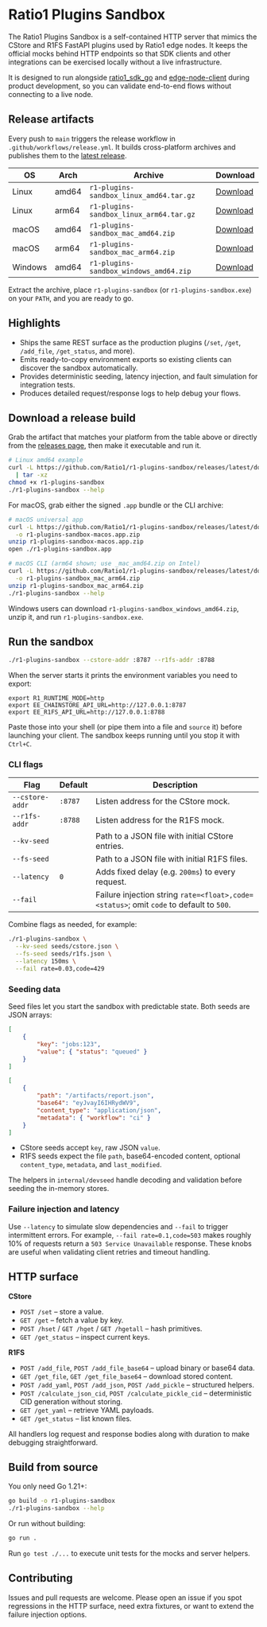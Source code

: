 # Ratio1 Plugins Sandbox

The Ratio1 Plugins Sandbox is a self-contained HTTP server that mimics the CStore and R1FS FastAPI plugins used by Ratio1 edge nodes. It keeps the official mocks behind HTTP endpoints so that SDK clients and other integrations can be exercised locally without a live infrastructure.

It is designed to run alongside [ratio1_sdk_go](https://github.com/Ratio1/ratio1_sdk_go) and [edge-node-client](https://github.com/Ratio1/edge-node-client) during product development, so you can validate end-to-end flows without connecting to a live node.

## Release artifacts

Every push to `main` triggers the release workflow in `.github/workflows/release.yml`. It builds cross-platform archives and publishes them to the [latest release](https://github.com/Ratio1/r1-plugins-sandbox/releases/latest).

| OS      | Arch  | Archive                                  | Download                                                                                                                 |
| ------- | ----- | ---------------------------------------- | ------------------------------------------------------------------------------------------------------------------------ |
| Linux   | amd64 | `r1-plugins-sandbox_linux_amd64.tar.gz`  | [Download](https://github.com/Ratio1/r1-plugins-sandbox/releases/latest/download/r1-plugins-sandbox_linux_amd64.tar.gz)  |
| Linux   | arm64 | `r1-plugins-sandbox_linux_arm64.tar.gz`  | [Download](https://github.com/Ratio1/r1-plugins-sandbox/releases/latest/download/r1-plugins-sandbox_linux_arm64.tar.gz)  |
| macOS   | amd64 | `r1-plugins-sandbox_mac_amd64.zip`       | [Download](https://github.com/Ratio1/r1-plugins-sandbox/releases/latest/download/r1-plugins-sandbox_mac_amd64.zip)       |
| macOS   | arm64 | `r1-plugins-sandbox_mac_arm64.zip`       | [Download](https://github.com/Ratio1/r1-plugins-sandbox/releases/latest/download/r1-plugins-sandbox_mac_arm64.zip)       |
| Windows | amd64 | `r1-plugins-sandbox_windows_amd64.zip`   | [Download](https://github.com/Ratio1/r1-plugins-sandbox/releases/latest/download/r1-plugins-sandbox_windows_amd64.zip)   |

Extract the archive, place `r1-plugins-sandbox` (or `r1-plugins-sandbox.exe`) on your `PATH`, and you are ready to go.

## Highlights

-   Ships the same REST surface as the production plugins (`/set`, `/get`, `/add_file`, `/get_status`, and more).
-   Emits ready-to-copy environment exports so existing clients can discover the sandbox automatically.
-   Provides deterministic seeding, latency injection, and fault simulation for integration tests.
-   Produces detailed request/response logs to help debug your flows.

## Download a release build

Grab the artifact that matches your platform from the table above or directly from the [releases page](https://github.com/Ratio1/r1-plugins-sandbox/releases/latest), then make it executable and run it.

```bash
# Linux amd64 example
curl -L https://github.com/Ratio1/r1-plugins-sandbox/releases/latest/download/r1-plugins-sandbox_linux_amd64.tar.gz \
  | tar -xz
chmod +x r1-plugins-sandbox
./r1-plugins-sandbox --help
```

For macOS, grab either the signed `.app` bundle or the CLI archive:

```bash
# macOS universal app
curl -L https://github.com/Ratio1/r1-plugins-sandbox/releases/latest/download/r1-plugins-sandbox-macos.app.zip \
  -o r1-plugins-sandbox-macos.app.zip
unzip r1-plugins-sandbox-macos.app.zip
open ./r1-plugins-sandbox.app

# macOS CLI (arm64 shown; use _mac_amd64.zip on Intel)
curl -L https://github.com/Ratio1/r1-plugins-sandbox/releases/latest/download/r1-plugins-sandbox_mac_arm64.zip \
  -o r1-plugins-sandbox_mac_arm64.zip
unzip r1-plugins-sandbox_mac_arm64.zip
./r1-plugins-sandbox --help
```

Windows users can download `r1-plugins-sandbox_windows_amd64.zip`, unzip it, and run `r1-plugins-sandbox.exe`.

## Run the sandbox

```bash
./r1-plugins-sandbox --cstore-addr :8787 --r1fs-addr :8788
```

When the server starts it prints the environment variables you need to export:

```
export R1_RUNTIME_MODE=http
export EE_CHAINSTORE_API_URL=http://127.0.0.1:8787
export EE_R1FS_API_URL=http://127.0.0.1:8788
```

Paste those into your shell (or pipe them into a file and `source` it) before launching your client. The sandbox keeps running until you stop it with `Ctrl+C`.

### CLI flags

| Flag            | Default | Description                                                                             |
| --------------- | ------- | --------------------------------------------------------------------------------------- |
| `--cstore-addr` | `:8787` | Listen address for the CStore mock.                                                     |
| `--r1fs-addr`   | `:8788` | Listen address for the R1FS mock.                                                       |
| `--kv-seed`     |         | Path to a JSON file with initial CStore entries.                                        |
| `--fs-seed`     |         | Path to a JSON file with initial R1FS files.                                            |
| `--latency`     | `0`     | Adds fixed delay (e.g. `200ms`) to every request.                                       |
| `--fail`        |         | Failure injection string `rate=<float>,code=<status>`; omit `code` to default to `500`. |

Combine flags as needed, for example:

```bash
./r1-plugins-sandbox \
  --kv-seed seeds/cstore.json \
  --fs-seed seeds/r1fs.json \
  --latency 150ms \
  --fail rate=0.03,code=429
```

### Seeding data

Seed files let you start the sandbox with predictable state. Both seeds are JSON arrays:

```json
[
	{
		"key": "jobs:123",
		"value": { "status": "queued" }
	}
]
```

```json
[
	{
		"path": "/artifacts/report.json",
		"base64": "eyJvayI6IHRydWV9",
		"content_type": "application/json",
		"metadata": { "workflow": "ci" }
	}
]
```

-   CStore seeds accept `key`, raw JSON `value`.
-   R1FS seeds expect the file `path`, base64-encoded content, optional `content_type`, `metadata`, and `last_modified`.

The helpers in `internal/devseed` handle decoding and validation before seeding the in-memory stores.

### Failure injection and latency

Use `--latency` to simulate slow dependencies and `--fail` to trigger intermittent errors. For example, `--fail rate=0.1,code=503` makes roughly 10% of requests return a `503 Service Unavailable` response. These knobs are useful when validating client retries and timeout handling.

## HTTP surface

**CStore**

-   `POST /set` – store a value.
-   `GET /get` – fetch a value by key.
-   `POST /hset` / `GET /hget` / `GET /hgetall` – hash primitives.
-   `GET /get_status` – inspect current keys.

**R1FS**

-   `POST /add_file`, `POST /add_file_base64` – upload binary or base64 data.
-   `GET /get_file`, `GET /get_file_base64` – download stored content.
-   `POST /add_yaml`, `POST /add_json`, `POST /add_pickle` – structured helpers.
-   `POST /calculate_json_cid`, `POST /calculate_pickle_cid` – deterministic CID generation without storing.
-   `GET /get_yaml` – retrieve YAML payloads.
-   `GET /get_status` – list known files.

All handlers log request and response bodies along with duration to make debugging straightforward.

## Build from source

You only need Go 1.21+:

```bash
go build -o r1-plugins-sandbox
./r1-plugins-sandbox --help
```

Or run without building:

```bash
go run .
```

Run `go test ./...` to execute unit tests for the mocks and server helpers.

## Contributing

Issues and pull requests are welcome. Please open an issue if you spot regressions in the HTTP surface, need extra fixtures, or want to extend the failure injection options.
